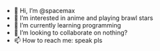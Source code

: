 - 👋 Hi, I’m @spacemax
- 👀 I’m interested in anime and playing brawl stars
- 🌱 I’m currently learning programming
- 💞️ I’m looking to collaborate on nothing?
- 📫 How to reach me: speak pls

<!---
itsspacemax/itsspacemax is a ✨ special ✨ repository because its `README.md` (this file) appears on your GitHub profile.
You can click the Preview link to take a look at your changes.
--->
